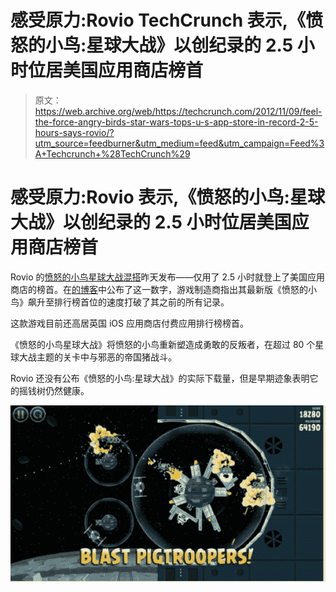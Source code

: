 # 感受原力:Rovio TechCrunch 表示,《愤怒的小鸟:星球大战》以创纪录的 2.5 小时位居美国应用商店榜首

> 原文：<https://web.archive.org/web/https://techcrunch.com/2012/11/09/feel-the-force-angry-birds-star-wars-tops-u-s-app-store-in-record-2-5-hours-says-rovio/?utm_source=feedburner&utm_medium=feed&utm_campaign=Feed%3A+Techcrunch+%28TechCrunch%29>

# 感受原力:Rovio 表示,《愤怒的小鸟:星球大战》以创纪录的 2.5 小时位居美国应用商店榜首

Rovio 的[愤怒的小鸟星球大战混搭](https://web.archive.org/web/20221208065229/https://beta.techcrunch.com/tag/angry-birds-star-wars/)昨天发布——仅用了 2.5 小时就登上了美国应用商店的榜首。在[的博客](https://web.archive.org/web/20221208065229/http://www.rovio.com/en/news/blog/243/angry-birds-star-wars-makes-the-jump-to-hyperspace)中公布了这一数字，游戏制造商指出其最新版《愤怒的小鸟》飙升至排行榜首位的速度打破了其之前的所有记录。

这款游戏目前还高居英国 iOS 应用商店付费应用排行榜榜首。

《愤怒的小鸟星球大战》将愤怒的小鸟重新塑造成勇敢的反叛者，在超过 80 个星球大战主题的关卡中与邪恶的帝国猪战斗。

Rovio 还没有公布《愤怒的小鸟:星球大战》的实际下载量，但是早期迹象表明它的摇钱树仍然健康。

[![](img/68bf4adbd9607413d1f05f437fdb75b5.png "angry birds star wars")](https://web.archive.org/web/20221208065229/https://beta.techcrunch.com/2012/11/09/feel-the-force-angry-birds-star-wars-tops-u-s-app-store-in-record-2-5-hours-says-rovio/screen-shot-2012-11-09-at-12-20-57/)